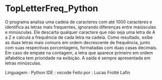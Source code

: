# TopLetterFreq_Python

O programa analisa uma cadeia de caracteres com até 1000 caracteres e identifica as letras mais frequentes, ignorando diferenças entre maiúsculas e minúsculas. Ele descarta qualquer caractere que não seja uma letra de A a Z e calcula a frequência de cada letra na cadeia. Como resultado, exibe as duas letras mais comuns em ordem decrescente de frequência, junto com suas respectivas porcentagens, formatadas com duas casas decimais. Em caso de empate na contagem, a letra que aparece primeiro em ordem alfabética tem prioridade na exibição. A saída é sempre apresentada em letras minúsculas.

Linguagem : Python
IDE : vscode
Feito por : Lucas Frotté Lafin
